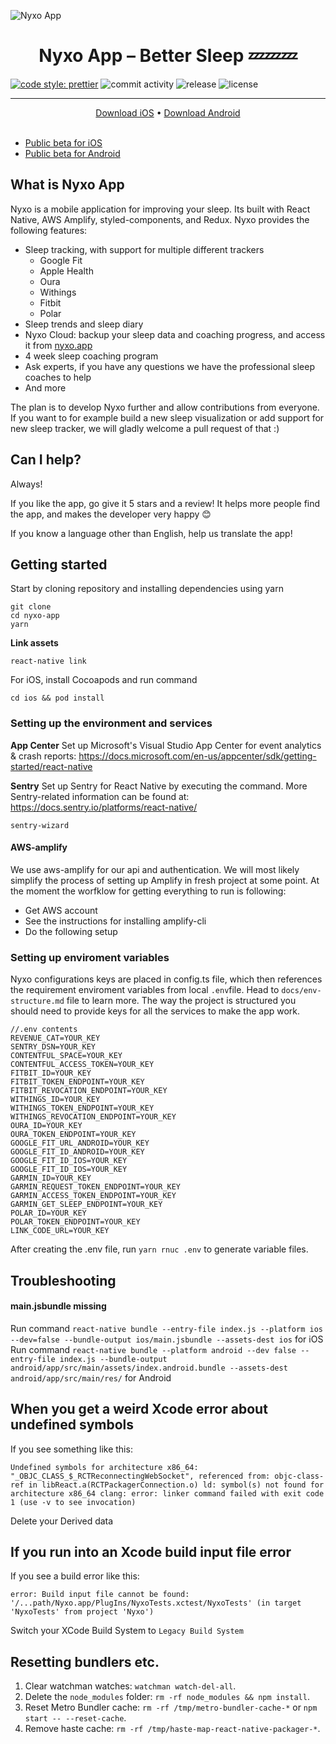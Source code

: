 ![Nyxo App](https://github.com/hello-nyxo/nyxo-website/blob/master/static/images/cover.png)

<p align="center">
<h1 align=center>Nyxo App – Better Sleep 💤💤💤</h1>
</p>

[![code style: prettier](https://img.shields.io/badge/code_style-prettier-ff69b4.svg?style=flat-square)](https://github.com/prettier/prettier)
![commit activity](https://img.shields.io/github/commit-activity/w/hello-nyxo/nyxo-app)
![release](https://img.shields.io/github/v/release/hello-nyxo/nyxo-app)
![license](https://img.shields.io/github/license/hello-nyxo/nyxo-app)

---

<p align="center">
  <a href="https://apps.apple.com/us/app/nyxo-sleep-coaching/id1440417031">Download iOS</a> • <a href="https://play.google.com/store/apps/details?id=fi.nyxo.app">Download Android</a>
<br><br>
</p>

- [Public beta for iOS](https://testflight.apple.com/join/jhNZ8CC7)
- [Public beta for Android](https://play.google.com/apps/testing/fi.nyxo.app)


## What is Nyxo App

Nyxo is a mobile application for improving your sleep. Its built with React Native, AWS Amplify, styled-components, and Redux. Nyxo provides the following features:

- Sleep tracking, with support for multiple different trackers
  - Google Fit
  - Apple Health
  - Oura
  - Withings
  - Fitbit
  - Polar
- Sleep trends and sleep diary
- Nyxo Cloud: backup your sleep data and coaching progress, and access it from [nyxo.app](https://nyxo.app)
- 4 week sleep coaching program
- Ask experts, if you have any questions we have the professional sleep coaches to help
- And more

The plan is to develop Nyxo further and allow contributions from everyone. If you want to for example build a new sleep visualization or add support for new sleep tracker, we will gladly welcome a pull request of that :)

## Can I help?

Always!

If you like the app, go give it 5 stars and a review! It helps more people find the app, and makes the developer very happy 😊

If you know a language other than English, help us translate the app!

## Getting started

Start by cloning repository and installing dependencies using yarn

```shell
git clone
cd nyxo-app
yarn
```

**Link assets**

```shell
react-native link
```

For iOS, install Cocoapods and run command

```shell
cd ios && pod install
```

### Setting up the environment and services

**App Center**
Set up Microsoft's Visual Studio App Center for event analytics & crash reports: https://docs.microsoft.com/en-us/appcenter/sdk/getting-started/react-native

**Sentry**
Set up Sentry for React Native by executing the command. More Sentry-related information can be found at: https://docs.sentry.io/platforms/react-native/

```shell
sentry-wizard
```

#### AWS-amplify

We use aws-amplify for our api and authentication. We will most likely simplify the process of setting up Amplify in fresh project at some point. At the moment the worfklow for getting everything to run is following:

- Get AWS account
- See the instructions for installing amplify-cli
- Do the following setup

### Setting up enviroment variables

Nyxo configurations keys are placed in config.ts file, which then references the requirement enviroment variables from local `.env`file. Head to `docs/env-structure.md` file to learn more. The way the project is structured you should need to provide keys for all the services to make the app work.

```
//.env contents
REVENUE_CAT=YOUR_KEY
SENTRY_DSN=YOUR_KEY
CONTENTFUL_SPACE=YOUR_KEY
CONTENTFUL_ACCESS_TOKEN=YOUR_KEY
FITBIT_ID=YOUR_KEY
FITBIT_TOKEN_ENDPOINT=YOUR_KEY
FITBIT_REVOCATION_ENDPOINT=YOUR_KEY
WITHINGS_ID=YOUR_KEY
WITHINGS_TOKEN_ENDPOINT=YOUR_KEY
WITHINGS_REVOCATION_ENDPOINT=YOUR_KEY
OURA_ID=YOUR_KEY
OURA_TOKEN_ENDPOINT=YOUR_KEY
GOOGLE_FIT_URL_ANDROID=YOUR_KEY
GOOGLE_FIT_ID_ANDROID=YOUR_KEY
GOOGLE_FIT_ID_IOS=YOUR_KEY
GOOGLE_FIT_ID_IOS=YOUR_KEY
GARMIN_ID=YOUR_KEY
GARMIN_REQUEST_TOKEN_ENDPOINT=YOUR_KEY
GARMIN_ACCESS_TOKEN_ENDPOINT=YOUR_KEY
GARMIN_GET_SLEEP_ENDPOINT=YOUR_KEY
POLAR_ID=YOUR_KEY
POLAR_TOKEN_ENDPOINT=YOUR_KEY
LINK_CODE_URL=YOUR_KEY
```

After creating the .env file, run `yarn rnuc .env` to generate variable files.

## Troubleshooting

#### main.jsbundle missing

Run command `react-native bundle --entry-file index.js --platform ios --dev=false --bundle-output ios/main.jsbundle --assets-dest ios` for iOS
Run command `react-native bundle --platform android --dev false --entry-file index.js --bundle-output android/app/src/main/assets/index.android.bundle --assets-dest android/app/src/main/res/` for Android

## When you get a weird Xcode error about undefined symbols

If you see something like this:

`Undefined symbols for architecture x86_64: "_OBJC_CLASS_$_RCTReconnectingWebSocket", referenced from: objc-class-ref in libReact.a(RCTPackagerConnection.o) ld: symbol(s) not found for architecture x86_64 clang: error: linker command failed with exit code 1 (use -v to see invocation)`

Delete your Derived data

## If you run into an Xcode build input file error

If you see a build error like this:

`error: Build input file cannot be found: '/...path/Nyxo.app/PlugIns/NyxoTests.xctest/NyxoTests' (in target 'NyxoTests' from project 'Nyxo')`

Switch your XCode Build System to `Legacy Build System`

## Resetting bundlers etc.

1. Clear watchman watches: `watchman watch-del-all`.
2. Delete the `node_modules` folder: `rm -rf node_modules && npm install`.
3. Reset Metro Bundler cache: `rm -rf /tmp/metro-bundler-cache-*` or `npm start -- --reset-cache`.
4. Remove haste cache: `rm -rf /tmp/haste-map-react-native-packager-*`.
